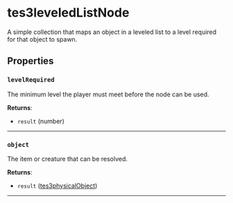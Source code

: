 # tes3leveledListNode
<div class="search_terms" style="display: none">tes3leveledlistnode, leveledlistnode</div>

<!---
	This file is autogenerated. Do not edit this file manually. Your changes will be ignored.
	More information: https://github.com/MWSE/MWSE/tree/master/docs
-->

A simple collection that maps an object in a leveled list to a level required for that object to spawn.

## Properties

### `levelRequired`
<div class="search_terms" style="display: none">levelrequired</div>

The minimum level the player must meet before the node can be used.

**Returns**:

* `result` (number)

***

### `object`
<div class="search_terms" style="display: none">object</div>

The item or creature that can be resolved.

**Returns**:

* `result` ([tes3physicalObject](../../types/tes3physicalObject))

***

